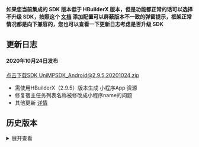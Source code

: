 **如果您当前集成的 SDK 版本低于 HBuilderX 版本，但是功能都正常的话可以选择不升级 SDK，按照这个 [文档](https://ask.dcloud.net.cn/article/35627) 添加配置可以屏蔽版本不一致的弹窗提示，框架正常情况都是向下兼容的，您也可以查看一下更新日志考虑是否升级 SDK**

## 更新日志
#### 2020年10月24日发布
[点击下载SDK UniMPSDK_Android@2.9.5.20201024.zip](http://download.dcloud.net.cn/unimpsdk/UniMPSDK_Android@2.9.5.20201024.zip)
+ 需使用HBuilderX（2.9.5）版本生成 小程序App 资源
+ 修复宿主任务列表名称被修改成小程序name的问题
+ 其他更新 [详情](https://download1.dcloud.net.cn/hbuilderx/changelog/2.9.5.20201024-alpha.html)


## 历史版本
<details>
<summary>展开查看</summary>

百度网盘链接: [https://pan.baidu.com/s/1Gb19IMm2ihRA0u4MNzCT4Q](https://pan.baidu.com/s/1Gb19IMm2ihRA0u4MNzCT4Q) 提取码: hnug